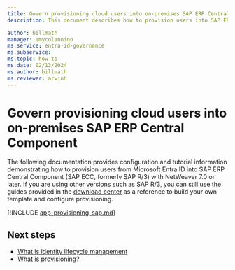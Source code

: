 ```yaml
---
title: Govern provisioning cloud users into on-premises SAP ERP Central Component (SAP ECC, formerly SAP R/3) with NetWeaver AS ABAP 7.0 or later.
description: This document describes how to provision users into SAP ERP Central Component (SAP ECC, formerly SAP R/3) with NetWeaver AS ABAP 7.0 or later.

author: billmath
manager: amycolannino
ms.service: entra-id-governance
ms.subservice:
ms.topic: how-to
ms.date: 02/13/2024
ms.author: billmath
ms.reviewer: arvinh
---
```


# Govern provisioning cloud users into on-premises SAP ERP Central Component

The following documentation provides configuration and tutorial information demonstrating how to provision users from Microsoft Entra ID into SAP ERP Central Component (SAP ECC, formerly SAP R/3) with NetWeaver 7.0 or later. If you are using other versions such as SAP R/3, you can still use the guides provided in the [download center](https://www.microsoft.com/download/details.aspx?id=51495) as a reference to build your own template and configure provisioning.   


[!INCLUDE [app-provisioning-sap.md](~/includes/app-provisioning-sap.md)]

## Next steps 
- [What is identity lifecycle management](~/id-governance/what-is-identity-lifecycle-management.md)
- [What is provisioning?](~/id-governance/what-is-provisioning.md)